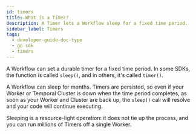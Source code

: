 ```yaml
---
id: timers
title: What is a Timer?
description: A Timer lets a Workflow sleep for a fixed time period.
sidebar_label: Timers
tags:
  - developer-guide-doc-type
  - go sdk
  - timers
---
```


A Workflow can set a durable timer for a fixed time period.
In some SDKs, the function is called `sleep()`, and in others, it's called `timer()`.

A Workflow can sleep for months.
Timers are persisted, so even if your Worker or Temporal Cluster is down when the time period completes, as soon as your Worker and Cluster are back up, the `sleep()` call will resolve and your code will continue executing.

Sleeping is a resource-light operation: it does not tie up the process, and you can run millions of Timers off a single Worker.
